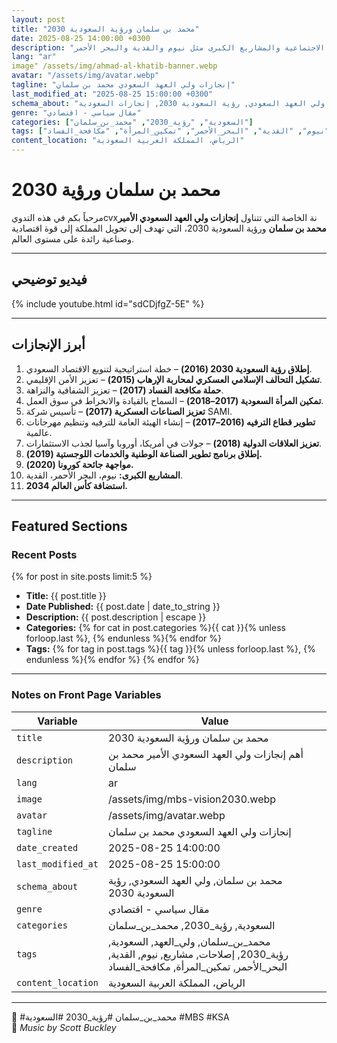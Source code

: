 ```yaml
---
layout: post
title: "محمد بن سلمان ورؤية السعودية 2030"
date: 2025-08-25 14:00:00 +0300
description: "أهم إنجازات ولي العهد السعودي الأمير محمد بن سلمان، من رؤية السعودية 2030 إلى الإصلاحات الاجتماعية والمشاريع الكبرى مثل نيوم والقدية والبحر الأحمر."
lang: "ar"
image" /assets/img/ahmad-al-khatib-banner.webp
avatar: "/assets/img/avatar.webp"
tagline: "إنجازات ولي العهد السعودي محمد بن سلمان"
last_modified_at: "2025-08-25 15:00:00 +0300"
schema_about: "محمد بن سلمان, ولي العهد السعودي, رؤية السعودية 2030, إنجازات السعودية"
genre: "مقال سياسي - اقتصادي"
categories: ["السعودية", "رؤية_2030", "محمد_بن_سلمان"]
tags: ["محمد_بن_سلمان", "ولي_العهد", "السعودية", "رؤية_2030", "إصلاحات", "مشاريع", "نيوم", "القدية", "البحر_الأحمر", "تمكين_المرأة", "مكافحة_الفساد"]
content_location: "الرياض، المملكة العربية السعودية"
---
```



# محمد بن سلمان ورؤية 2030

مرحباً بكم في هذه التدويcvxنة الخاصة التي تتناول **إنجازات ولي العهد السعودي الأمير محمد بن سلمان** ورؤية السعودية 2030، التي تهدف إلى تحويل المملكة إلى قوة اقتصادية وصناعية رائدة على مستوى العالم.

---

## فيديو توضيحي

{% include youtube.html id="sdCDjfgZ-5E" %}

---

## أبرز الإنجازات

1. **إطلاق رؤية السعودية 2030 (2016)** – خطة استراتيجية لتنويع الاقتصاد السعودي.  
2. **تشكيل التحالف الإسلامي العسكري لمحاربة الإرهاب (2015)** – تعزيز الأمن الإقليمي.  
3. **حملة مكافحة الفساد (2017)** – تعزيز الشفافية والنزاهة.  
4. **تمكين المرأة السعودية (2017–2018)** – السماح بالقيادة والانخراط في سوق العمل.  
5. **تعزيز الصناعات العسكرية (2017)** – تأسيس شركة SAMI.  
6. **تطوير قطاع الترفيه (2016–2017)** – إنشاء الهيئة العامة للترفيه وتنظيم مهرجانات عالمية.  
7. **تعزيز العلاقات الدولية (2018)** – جولات في أمريكا، أوروبا وآسيا لجذب الاستثمارات.  
8. **إطلاق برنامج تطوير الصناعة الوطنية والخدمات اللوجستية (2019).**  
9. **مواجهة جائحة كورونا (2020).**  
10. **المشاريع الكبرى:** نيوم، البحر الأحمر، القدية.  
11. **استضافة كأس العالم 2034.**

---

## Featured Sections

### Recent Posts
{% for post in site.posts limit:5 %}
- **Title:** {{ post.title }}  
- **Date Published:** {{ post.date | date_to_string }}  
- **Description:** {{ post.description | escape }}  
- **Categories:** {% for cat in post.categories %}{{ cat }}{% unless forloop.last %}, {% endunless %}{% endfor %}  
- **Tags:** {% for tag in post.tags %}{{ tag }}{% unless forloop.last %}, {% endunless %}{% endfor %}
{% endfor %}

---

### Notes on Front Page Variables

| Variable | Value |
|----------|-------|
| `title` | محمد بن سلمان ورؤية السعودية 2030 |
| `description` | أهم إنجازات ولي العهد السعودي الأمير محمد بن سلمان |
| `lang` | ar |
| `image` | /assets/img/mbs-vision2030.webp |
| `avatar` | /assets/img/avatar.webp |
| `tagline` | إنجازات ولي العهد السعودي محمد بن سلمان |
| `date_created` | 2025-08-25 14:00:00 |
| `last_modified_at` | 2025-08-25 15:00:00 |
| `schema_about` | محمد بن سلمان, ولي العهد السعودي, رؤية السعودية 2030 |
| `genre` | مقال سياسي - اقتصادي |
| `categories` | السعودية, رؤية_2030, محمد_بن_سلمان |
| `tags` | محمد_بن_سلمان, ولي_العهد, السعودية, رؤية_2030, إصلاحات, مشاريع, نيوم, القدية, البحر_الأحمر, تمكين_المرأة, مكافحة_الفساد |
| `content_location` | الرياض، المملكة العربية السعودية |

---

📌 #محمد_بن_سلمان #رؤية_2030 #السعودية #MBS #KSA  
🎵 *Music by Scott Buckley*
